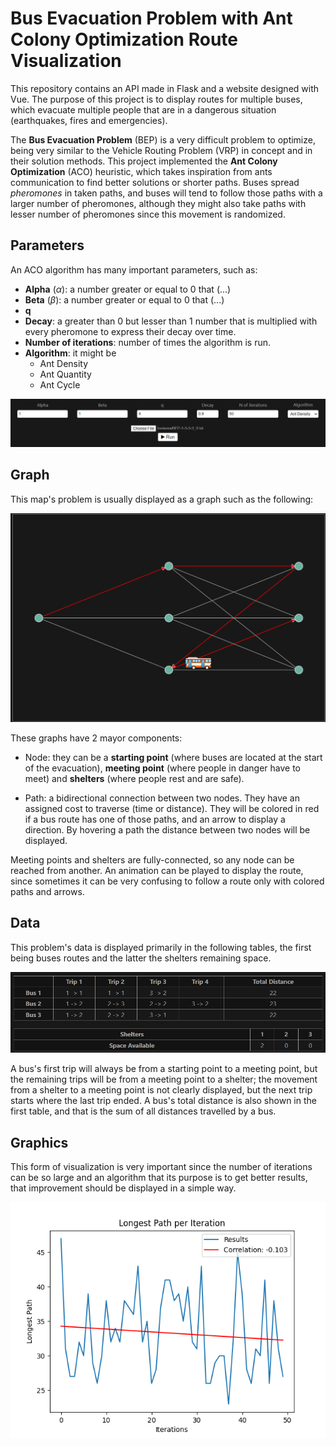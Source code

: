 # Bus Evacuation Problem with Ant Colony Optimization Route Visualization

This repository contains an API made in Flask and a website designed with Vue. The purpose of this project is to display routes for multiple buses, which evacuate multiple people that are in a dangerous situation (earthquakes, fires and emergencies). 

The **Bus Evacuation Problem** (BEP) is a very difficult problem to optimize, being very similar to the Vehicle Routing Problem (VRP) in concept and in their solution methods. This project implemented the **Ant Colony Optimization** (ACO) heuristic, which takes inspiration from ants communication to find better solutions or shorter paths. Buses spread *pheromones* in taken paths, and buses will tend to follow those paths with a larger number of pheromones, although they might also take paths with lesser number of pheromones since this movement is randomized.

## Parameters

An ACO algorithm has many important parameters, such as:

* **Alpha** ($\alpha$): a number greater or equal to 0 that (...)
* **Beta** ($\beta$): a number greater or equal to 0 that (...)
* **q**
* **Decay**: a greater than 0 but lesser than 1 number that is multiplied with every pheromone to express their decay over time.
* **Number of iterations**: number of times the algorithm is run.
* **Algorithm**: it might be
    - Ant Density
    - Ant Quantity
    - Ant Cycle

![Image 1](./aco/src/assets/image-3.png)

## Graph

This map's problem is usually displayed as a graph such as the following: 

![Image 2](./aco/src/assets/image.png)

These graphs have 2 mayor components:

* Node: they can be a **starting point** (where buses are located at the start of the evacuation), **meeting point** (where people in danger have to meet) and **shelters** (where people rest and are safe).

* Path: a bidirectional connection between two nodes. They have an assigned cost to traverse (time or distance). They will be colored in red if a bus route has one of those paths, and an arrow to display a direction. By hovering a path the distance between two nodes will be displayed.

Meeting points and shelters are fully-connected, so any node can be reached from another. An animation can be played to display the route, since sometimes it can be very confusing to follow a route only with colored paths and arrows.

## Data

This problem's data is displayed primarily in the following tables, the first being buses routes and the latter the shelters remaining space.

![Image 3](./aco/src/assets/image-1.png)

A bus's first trip will always be from a starting point to a meeting point, but the remaining trips will be from a meeting point to a shelter; the movement from a shelter to a meeting point is not clearly displayed, but the next trip starts where the last trip ended. A bus's total distance is also shown in the first table, and that is the sum of all distances travelled by a bus.

## Graphics

This form of visualization is very important since the number of iterations can be so large and an algorithm that its purpose is to get better results, that improvement should be displayed in a simple way.

![Image 4](./aco/src/assets/image-2.png)